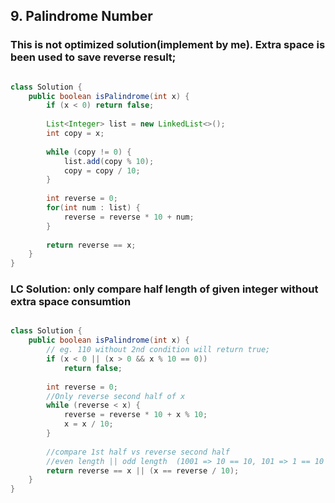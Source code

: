 ## 9. Palindrome Number

### This is not optimized solution(implement by me). Extra space is been used to save reverse result;

```java

class Solution {
    public boolean isPalindrome(int x) {
        if (x < 0) return false;
        
        List<Integer> list = new LinkedList<>();
        int copy = x;
        
        while (copy != 0) {            
            list.add(copy % 10);
            copy = copy / 10;
        }
        
        int reverse = 0;
        for(int num : list) {
            reverse = reverse * 10 + num;
        }
        
        return reverse == x;
    }
}

```


### LC Solution: only compare half length of given integer without extra space consumtion ###

```java

class Solution {
    public boolean isPalindrome(int x) {
        // eg. 110 without 2nd condition will return true;
        if (x < 0 || (x > 0 && x % 10 == 0)) 
            return false;
        
        int reverse = 0;
        //Only reverse second half of x
        while (reverse < x) {
            reverse = reverse * 10 + x % 10;
            x = x / 10;
        }
        
        //compare 1st half vs reverse second half 
        //even length || odd length  (1001 => 10 == 10, 101 => 1 == 10  )      
        return reverse == x || (x == reverse / 10);
    }
}

```
